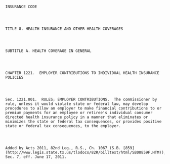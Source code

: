 ﻿
    
    
    	
    					
    
    
    INSURANCE CODE
    
      
    
    
    TITLE 8. HEALTH INSURANCE AND OTHER HEALTH COVERAGES
    
      
    
    
    SUBTITLE A. HEALTH COVERAGE IN GENERAL
    
      
    
    
    CHAPTER 1221.  EMPLOYER CONTRIBUTIONS TO INDIVIDUAL HEALTH INSURANCE POLICIES
    
      
    
    
    Sec. 1221.001.  RULES; EMPLOYER CONTRIBUTIONS.  The commissioner by rule, unless it would violate state or federal law, may develop procedures to allow an employer to make financial contributions to or premium payments for an employee or retiree's individual consumer directed health insurance policy in a manner that eliminates or minimizes the state or federal tax consequences, or provides positive state or federal tax consequences, to the employer.
    
    
    
    
    Added by Acts 2011, 82nd Leg., R.S., Ch. 1067 (S.B. [859](http://www.legis.state.tx.us/tlodocs/82R/billtext/html/SB00859F.HTM)), Sec. 7, eff. June 17, 2011.
    
    
    
    
    				
